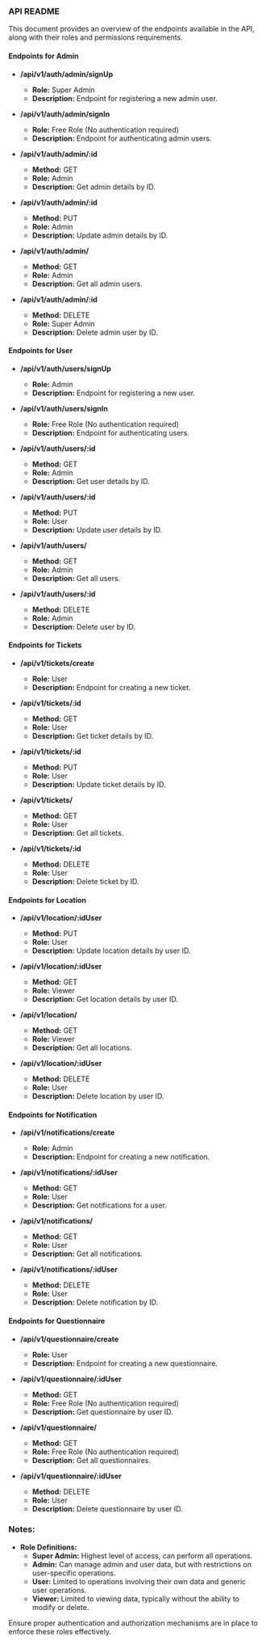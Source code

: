 ### API README

This document provides an overview of the endpoints available in the API, along with their roles and permissions requirements.

#### Endpoints for Admin

- **/api/v1/auth/admin/signUp**
  - **Role:** Super Admin
  - **Description:** Endpoint for registering a new admin user.

- **/api/v1/auth/admin/signIn**
  - **Role:** Free Role (No authentication required)
  - **Description:** Endpoint for authenticating admin users.

- **/api/v1/auth/admin/:id**
  - **Method:** GET
  - **Role:** Admin
  - **Description:** Get admin details by ID.

- **/api/v1/auth/admin/:id**
  - **Method:** PUT
  - **Role:** Admin
  - **Description:** Update admin details by ID.

- **/api/v1/auth/admin/**
  - **Method:** GET
  - **Role:** Admin
  - **Description:** Get all admin users.

- **/api/v1/auth/admin/:id**
  - **Method:** DELETE
  - **Role:** Super Admin
  - **Description:** Delete admin user by ID.

#### Endpoints for User

- **/api/v1/auth/users/signUp**
  - **Role:** Admin
  - **Description:** Endpoint for registering a new user.

- **/api/v1/auth/users/signIn**
  - **Role:** Free Role (No authentication required)
  - **Description:** Endpoint for authenticating users.

- **/api/v1/auth/users/:id**
  - **Method:** GET
  - **Role:** Admin
  - **Description:** Get user details by ID.

- **/api/v1/auth/users/:id**
  - **Method:** PUT
  - **Role:** User
  - **Description:** Update user details by ID.

- **/api/v1/auth/users/**
  - **Method:** GET
  - **Role:** Admin
  - **Description:** Get all users.

- **/api/v1/auth/users/:id**
  - **Method:** DELETE
  - **Role:** Admin
  - **Description:** Delete user by ID.

#### Endpoints for Tickets

- **/api/v1/tickets/create**
  - **Role:** User
  - **Description:** Endpoint for creating a new ticket.

- **/api/v1/tickets/:id**
  - **Method:** GET
  - **Role:** User
  - **Description:** Get ticket details by ID.

- **/api/v1/tickets/:id**
  - **Method:** PUT
  - **Role:** User
  - **Description:** Update ticket details by ID.

- **/api/v1/tickets/**
  - **Method:** GET
  - **Role:** User
  - **Description:** Get all tickets.

- **/api/v1/tickets/:id**
  - **Method:** DELETE
  - **Role:** User
  - **Description:** Delete ticket by ID.

#### Endpoints for Location

- **/api/v1/location/:idUser**
  - **Method:** PUT
  - **Role:** User
  - **Description:** Update location details by user ID.

- **/api/v1/location/:idUser**
  - **Method:** GET
  - **Role:** Viewer
  - **Description:** Get location details by user ID.

- **/api/v1/location/**
  - **Method:** GET
  - **Role:** Viewer
  - **Description:** Get all locations.

- **/api/v1/location/:idUser**
  - **Method:** DELETE
  - **Role:** User
  - **Description:** Delete location by user ID.

#### Endpoints for Notification

- **/api/v1/notifications/create**
  - **Role:** Admin
  - **Description:** Endpoint for creating a new notification.

- **/api/v1/notifications/:idUser**
  - **Method:** GET
  - **Role:** User
  - **Description:** Get notifications for a user.

- **/api/v1/notifications/**
  - **Method:** GET
  - **Role:** User
  - **Description:** Get all notifications.

- **/api/v1/notifications/:idUser**
  - **Method:** DELETE
  - **Role:** User
  - **Description:** Delete notification by ID.

#### Endpoints for Questionnaire

- **/api/v1/questionnaire/create**
  - **Role:** User
  - **Description:** Endpoint for creating a new questionnaire.

- **/api/v1/questionnaire/:idUser**
  - **Method:** GET
  - **Role:** Free Role (No authentication required)
  - **Description:** Get questionnaire by user ID.

- **/api/v1/questionnaire/**
  - **Method:** GET
  - **Role:** Free Role (No authentication required)
  - **Description:** Get all questionnaires.

- **/api/v1/questionnaire/:idUser**
  - **Method:** DELETE
  - **Role:** User
  - **Description:** Delete questionnaire by user ID.

### Notes:
- **Role Definitions:**
  - **Super Admin:** Highest level of access, can perform all operations.
  - **Admin:** Can manage admin and user data, but with restrictions on user-specific operations.
  - **User:** Limited to operations involving their own data and generic user operations.
  - **Viewer:** Limited to viewing data, typically without the ability to modify or delete.

Ensure proper authentication and authorization mechanisms are in place to enforce these roles effectively.